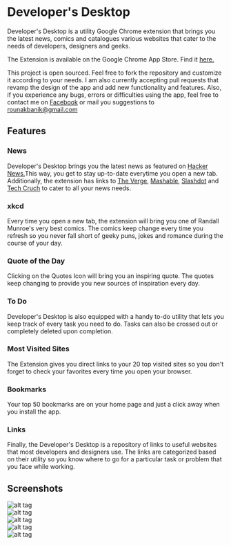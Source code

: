 <h1>Developer's Desktop</h1>

<p>Developer's Desktop is a utility Google Chrome extension that brings you the latest news, comics
	and catalogues various websites that cater to the needs of developers, designers and geeks.</p>

<p>The Extension is available on the Google Chrome App Store. Find it <a href="#">here.</a></p>

<p>This project is open sourced. Feel free to fork the repository and customize it according to your needs. I am
also currently accepting pull requests that revamp the design of the app and add new functionality and features. Also,
if you experience any bugs, errors or difficulties using the app, feel free to contact me on <a href="https://www.facebook.com/rounak.banik">Facebook</a> or mail you suggestions to <a href="mailto:rounakbanik@gmail.com">rounakbanik@gmail.com</a></p>

<h2>Features</h2>

<h3>News</h3>
<p>Developer's Desktop brings you the latest news as featured on <a href="https://news.ycombinator.com">Hacker News.</a>This way, you get to stay up-to-date everytime you open a new tab. Additionally, the extension has links to <a href="http://www.theverge.com/">The Verge</a>, <a href="http://mashable.com/">Mashable</a>, <a href="http://slashdot.org/">Slashdot</a> and <a href="https://techcrunch.com/">Tech Cruch</a> to cater to all your news needs.</p>

<h3>xkcd</h3>
<p>Every time you open a new tab, the extension will bring you one of Randall Munroe's very best comics. The comics keep change every time you refresh so you never fall short of geeky puns, jokes and romance during the course of your day. </p>

<h3>Quote of the Day</h3>
<p>Clicking on the Quotes Icon will bring you an inspiring quote. The quotes keep changing to provide you new sources of inspiration every day.</p>

<h3>To Do</h3>
<p>Developer's Desktop is also equipped with a handy to-do utility that lets you keep track of every task you need to do. Tasks can also be crossed out or completely deleted upon completion.</p>

<h3>Most Visited Sites</h3>
<p>The Extension gives you direct links to your 20 top visited sites so you don't forget to check your favorites every time you open your browser.</p>

<h3>Bookmarks</h3>
<p>Your top 50 bookmarks are on your home page and just a click away when you install the app.</p>

<h3>Links</h3>
<p>Finally, the Developer's Desktop is a repository of links to useful websites that most developers and designers use. The links are categorized based on their utility so you know where to go for a particular task or problem that you face while working.</p>

<h2>Screenshots</h2>

![alt tag](https://github.com/rounakbanik/devdesk/blob/master/screenshots/1.png)
<br>
![alt tag](https://github.com/rounakbanik/devdesk/blob/master/screenshots/2.png)
<br>
![alt tag](https://github.com/rounakbanik/devdesk/blob/master/screenshots/3.png)
<br>
![alt tag](https://github.com/rounakbanik/devdesk/blob/master/screenshots/4.png)
<br>
![alt tag](https://github.com/rounakbanik/devdesk/blob/master/screenshots/5.png)